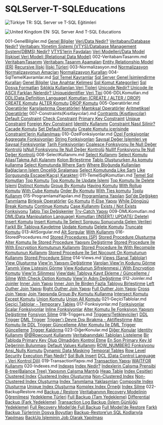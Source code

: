# SQLServer-T-SQLEducations

![Türkiye](https://raw.githubusercontent.com/stevenrskelton/flag-icon/master/png/16/country-4x3/tr.png 'Türkiye') TR: SQL Server ve T-SQL Eğitimleri

![United Kingdom](https://raw.githubusercontent.com/stevenrskelton/flag-icon/master/png/16/country-4x3/gb.png 'United Kingdom') EN: SQL Server And T-SQL Educations

001-GenelBilgiler.md
[Genel Bilgiler](#genel-bilgiler)
	[Veri/Data Nedir?](#veri/data-nedir?)
	[Veritabanı/Database Nedir?](#veritabanı/database-nedir?)
	[Veritabanı Yönetim Sistemi (VTYS)/Database Management System(DBMS) Nedir?](#veritabanı-yönetim-sistemi-(vtys)/database-management-system(dbms)-nedir?)
	[VTYS’lerin Faydaları](#vtys’lerin-faydaları)
	[Veri Modelleri/Data Model](#veri-modelleri/data-model)
		[İlişkisel Veri Modeli (Relational Data Model)](#i̇lişkisel-veri-modeli-(relational-data-model))
002-VeritabanıTasarımı.md
[VeritabanıTasarımı](#veritabanıtasarımı)
	[Veritabanı Tasarım Aşamaları](#veritabanı-tasarım-aşamaları)
	[Entity Relationship Model (ER)](#entity-relationship-model-(er))
		[Recursive İlişki](#recursive-i̇lişki)
		[İlişki Türleri](#i̇lişki-türleri)
003-Normalizasyon.md
[Normalizasyon](#normalizasyon)
	[Normalizasyonun Amaçları](#normalizasyonun-amaçları)
	[Normalizasyon Kuralları](#normalizasyon-kuralları)
004-SqlTemelKavramlar.md
[Sql Temel Kavramlar](#sql-temel-kavramlar)
	[Sql Server Genel İsimlendirme Kuralları](#sql-server-genel-i̇simlendirme-kuralları)
	[Genel Bilgiler](#genel-bilgiler)
	[Use Anahtar Kelimesi](#use-anahtar-kelimesi)
	[Sql Komut Kategorileri](#sql-komut-kategorileri)
	[Sql Dosya Formatları](#sql-dosya-formatları)
	[Sıklıkla Kullanılan Veri Tipleri](#sıklıkla-kullanılan-veri-tipleri)
		[Unicode Nedir? Unicode ile ASCII Farkları Nelerdir? ](#unicode-nedir?-unicode-ile-ascii-farkları-nelerdir?-)
	[Uniqueidentifier Veri Tipi](#uniqueidentifier-veri-tipi)
006-DDLKomutları.md
[DDL(Data Definition Language) Komutları (CREATE / ALTER / DROP)](#ddl(data-definition-language)-komutları-(create-/-alter-/-drop))
	[CREATE Komutu](#create-komutu)
	[ALTER Komutu](#alter-komutu)
	[DROP Komutu](#drop-komutu)
005-Operatörler.md
[Operatörler](#operatörler)
	[Karşılaştırma Operatörleri](#karşılaştırma-operatörleri)
	[Mantıksal Operatörler](#mantıksal-operatörler)
	[Aritmetiksel Operatörler](#aritmetiksel-operatörler)
007-Constraints(Kısıtlayıcılar).md
[Contraints (Kısıtlayıcılar)](#contraints-(kısıtlayıcılar))
	[Default Constraint](#default-constraint)
	[Check Constraint](#check-constraint)
	[Primary Key Constraint](#primary-key-constraint)
	[Unique Constraint](#unique-constraint)
	[Foreign Key Constraint](#foreign-key-constraint)
	[Identity Kullanımı](#identity-kullanımı)
	[Constraint Nasıl Silinir?](#constraint-nasıl-silinir?)
	[Cacade Komutu](#cacade-komutu)
	[Set Default Komutu](#set-default-komutu)
	[Create Komutu içerisinde Constraint'lerin Kullanılması](#create-komutu-içerisinde-constraint'lerin-kullanılması)
010-ÖzelFonksiyonlar.md
[Özel Fonksiyonlar](#özel-fonksiyonlar)
	[Aggregate Fonksiyonları](#aggregate-fonksiyonları)
	[String Fonksiyonları](#string-fonksiyonları)
	[Sayısal Değer İşlemleri ve Sayısal Fonksiyonlar](#sayısal-değer-i̇şlemleri-ve-sayısal-fonksiyonlar)
	[Tarih Fonksiyonları](#tarih-fonksiyonları)
	[Coalesce Fonksiyonu İle Null Değer Kontrolü](#coalesce-fonksiyonu-i̇le-null-değer-kontrolü)
	[IsNull Fonksiyonu İle Null Değer Kontrolü](#isnull-fonksiyonu-i̇le-null-değer-kontrolü)
	[NullIf Fonksiyonu İle Null Değer Kontrolü](#nullif-fonksiyonu-i̇le-null-değer-kontrolü)
008-SelectKullanımı.md
[Select Kullanımı](#select-kullanımı)
	[Select Komutu](#select-komutu)
	[Alias(Takma Ad) Kulanımı](#alias(takma-ad)-kulanımı)
	[Kolon Birleştirme](#kolon-birleştirme)
	[Tablo Oluştururken As komutu kullanma](#tablo-oluştururken-as-komutu-kullanma)
	[Select Komutunda Where Şartı](#select-komutunda-where-şartı)
		[Where Bloğunda Kullanılan Bağlaçların İşlem Önceliği Sıralaması](#where-bloğunda-kullanılan-bağlaçların-i̇şlem-önceliği-sıralaması)
	[Select Komutunda Like Şartı](#select-komutunda-like-şartı)
		[Like Sorgusunda Escape(Kaçış) Karakteri](#like-sorgusunda-escape(kaçış)-karakteri)
011-TemelSqlKomutları.md
[Temel Sql Komutları](#temel-sql-komutları)
	[Top Komutu](#top-komutu)
		[Top Komutu İle Update İşlemi](#top-komutu-i̇le-update-i̇şlemi)
		[Top Komutu İle Delete İşlemi](#top-komutu-i̇le-delete-i̇şlemi)
	[Distinct Komutu](#distinct-komutu)
	[Group By Komutu](#group-by-komutu)
	[Having Komutu](#having-komutu)
	[With Rollup Komutu](#with-rollup-komutu)
	[With Cube Komutu](#with-cube-komutu)
	[Order By Komutu](#order-by-komutu)
	[With Ties komutu](#with-ties-komutu)
	[Toplu Kullanım](#toplu-kullanım)
015-ProgramlamaYapıları.md
[Programlama Yapıları](#programlama-yapıları)
	[Sql'de Değişken Tanımlama](#sql'de-değişken-tanımlama)
	[Birleşik Operatörler](#birleşik-operatörler)
	[Go Komutu](#go-komutu)
	[If-Else Yapısı](#if-else-yapısı)
	[While Döngüsü](#while-döngüsü)
	[Break Komutu](#break-komutu)
	[Continue Komutu](#continue-komutu)
	[Case Kullanımı](#case-kullanımı)
	[Exists / Not Exists Fonksiyonu](#exists-/-not-exists-fonksiyonu)
	[Tablo Tipi Değişkenler](#tablo-tipi-değişkenler)
	[Try-Catch Yapısı](#try-catch-yapısı)
009-DMLKomutları.md
[DML(Data Manipulation Language) Komutları (INSERT/ UPDATE/ Delete)](#dml(data-manipulation-language)-komutları-(insert/-update/-delete))
	[Insert Komutu](#insert-komutu)
		[Insert Komutu İle Select Sorgusu Sonucunda Gelen Verileri FarklI Bir Tabloya Kaydetme](#insert-komutu-i̇le-select-sorgusu-sonucunda-gelen-verileri-farkli-bir-tabloya-kaydetme)
	[Update Komutu](#update-komutu)
	[Delete Komutu](#delete-komutu)
	[Truncate Komutu](#truncate-komutu)
013-AltSorgular.md
[Alt Sorgular](#alt-sorgular)
	[With Kullanımı](#with-kullanımı)
016-StoredProcedures.md
[Stored Procedures (SP)](#stored-procedures-(sp))
	[Stored Procedure Oluşturma](#stored-procedure-oluşturma)
	[Alter Komutu İle Stored Procedure Yapısını Değiştirme](#alter-komutu-i̇le-stored-procedure-yapısını-değiştirme)
	[Stored Procedure İle With Encryption Komutunun Kullanımı](#stored-procedure-i̇le-with-encryption-komutunun-kullanımı)
	[Stored Procedure İle With Recompile Komutunun Kullanımı](#stored-procedure-i̇le-with-recompile-komutunun-kullanımı)
	[Stored Procedure İle Set Nocount On Komutunun Kullanımı](#stored-procedure-i̇le-set-nocount-on-komutunun-kullanımı)
	[Stored Procedure Silme](#stored-procedure-silme)
014-Views.md
[Views (Sanal Tablolar)](#views-(sanal-tablolar))
	[View Oluşturma](#view-oluşturma)
	[View'in Yapısını Değiştirme](#view'in-yapısını-değiştirme)
	[Varolan View’in Kodunu Görme](#varolan-view’in-kodunu-görme)
	[Tanımlı View Listesini Görme](#tanımlı-view-listesini-görme)
	[View Kodunun Şifrelenmesi / With Encryption Komutu](#view-kodunun-şifrelenmesi-/-with-encryption-komutu)
	[View’in Silinmesi](#view’in-silinmesi)
	[View’daki Tabloya Kayıt Ekleme / Güncelleme / Silme](#view’daki-tabloya-kayıt-ekleme-/-güncelleme-/-silme)
	[With Check Option Komutu](#with-check-option-komutu)
	[View’in Adını Değiştirme](#view’in-adını-değiştirme)
012-Joinler.md
[Joinler](#joinler)
	[Inner Join Yapısı](#inner-join-yapısı)
		[Inner Join İle Birden Fazla Tabloyu Birleştirme](#inner-join-i̇le-birden-fazla-tabloyu-birleştirme)
	[Left Outher Join Yapısı](#left-outher-join-yapısı)
	[Right Outher Join Yapısı](#right-outher-join-yapısı)
	[Full Outher Join Yapısı](#full-outher-join-yapısı)
	[Cross Join Yapısı](#cross-join-yapısı)
	[Join Yapısında Group By Komutu Kullanma](#join-yapısında-group-by-komutu-kullanma)
	[Intersect Komutu](#intersect-komutu)
	[Except Komutu](#except-komutu)
	[Union Komutu](#union-komutu)
	[Union All Komutu](#union-all-komutu)
021-GeçiciTablolar.md
[Geçici Tablolar - Temporary Tables](#geçici-tablolar---temporary-tables)
017-Fonksiyonlar.md
[Fonksiyonlar](#fonksiyonlar)
	[Scalar Fonksiyonlar](#scalar-fonksiyonlar)
	[Inline Fonksiyonlar](#inline-fonksiyonlar)
	[Alter Komutu İle Fonksiyon Yapısını Değiştirme](#alter-komutu-i̇le-fonksiyon-yapısını-değiştirme)
	[Fonsiyon Silme](#fonsiyon-silme)
018-Triggers.md
[Triggers(Tetikleyiciler)](#triggers(tetikleyiciler))
	[DDL Trigger](#ddl-trigger)
	[DML Trigger](#dml-trigger)
	[Trigger'ı Devre Dışı Bırakma - Aktifleştirme](#trigger'ı-devre-dışı-bırakma---aktifleştirme)
	[Alter Komutu İle DDL Trigger Güncelleme ](#alter-komutu-i̇le-ddl-trigger-güncelleme-)
	[Alter Komutu İle DML Trigger Güncelleme](#alter-komutu-i̇le-dml-trigger-güncelleme)
	[Trigger Kaldırma](#trigger-kaldırma)
023-DiğerKonular.md
[Diğer Konular](#diğer-konular)
	[Identity Kullanımı](#identity-kullanımı)
	[@@Rowcount Kullanımı](#@@rowcount-kullanımı)
	[Veritabanındaki Tabloları Listeleme](#veritabanındaki-tabloları-listeleme)
	[Bir Tabloda Primary Key Olup Olmadığını Kontrol Etme](#bir-tabloda-primary-key-olup-olmadığını-kontrol-etme)
	[En Son Primary Key Id Değerinin Bulunması](#en-son-primary-key-id-değerinin-bulunması)
	[Default Values Kullanımı](#default-values-kullanımı)
	[ROW_NUMBER() Fonksiyonu](#row_number()-fonksiyonu)
	[Ansi_Nulls Komutu](#ansi_nulls-komutu)
	[Dynamic Data Masking](#dynamic-data-masking)
	[Temporal Tables](#temporal-tables)
	[Row Level Security](#row-level-security)
	[Execution Plan Nedir?](#execution-plan-nedir?)
	[Sql Bulk Insert](#sql-bulk-insert)
	[DCL (Data Control Language - Veri Kontrol Dili)](#dcl-(data-control-language---veri-kontrol-dili))
019-TransactionYapısı.md
[Transaction Yapısı](#transaction-yapısı)
	[WAITFOR Kullanımı](#waitfor-kullanımı)
020-Indexes.md
[Indexes](#indexes)
	[Index Nedir?](#index-nedir?)
	[Indexlerin Çalışma Prensibi](#indexlerin-çalışma-prensibi)
	[B-tree(Balance Tree) Yapısının Çalışma Mantığı](#b-tree(balance-tree)-yapısının-çalışma-mantığı)
	[Heap Table](#heap-table)
	[Index Çeşitleri](#index-çeşitleri)
		[Clustered Index](#clustered-index)
			[Clustered Index Oluşturma](#clustered-index-oluşturma)
		[Non-Clustered Index](#non-clustered-index)
			[Non-Clustered Index Oluşturma](#non-clustered-index-oluşturma)
	[Index Tanımlama Yaklaşımları](#index-tanımlama-yaklaşımları)
	[Composite Index Oluşturma](#composite-index-oluşturma)
	[Unique Index Oluşturma](#unique-index-oluşturma)
	[Komplex Index Örneği](#komplex-index-örneği)
	[Index Silme](#index-silme)
022-BackupRestore.md
[Backup / Restore](#backup-/-restore)
	[Veritabanının Recovery Modelinin Öğrenilmesi](#veritabanının-recovery-modelinin-öğrenilmesi)
	[Yedekleme Türleri](#yedekleme-türleri)
		[Full Backup (Tam Yedekleme)](#full-backup-(tam-yedekleme))
		[Differential Backup (Fark Yedekleme)](#differential-backup-(fark-yedekleme))
		[Transaction Log Backup (İşlem Günlüğü Yedekleme)](#transaction-log-backup-(i̇şlem-günlüğü-yedekleme))
	[Full Recovery Model’de Full Backup](#full-recovery-model’de-full-backup)
	[Full Model’de Restore](#full-model’de-restore)
	[Farklı Backup Türlerinin Dosya Boyutları](#farklı-backup-türlerinin-dosya-boyutları)
	[Backup-Restore’un SQL Kodlarıyla Yapılması](#backup-restore’un-sql-kodlarıyla-yapılması)
	[BackUp İşleminin Job Olarak Yapılması](#backup-i̇şleminin-job-olarak-yapılması)
